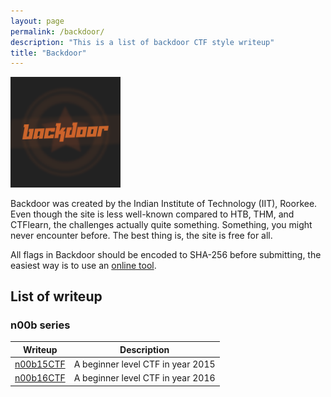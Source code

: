 ```yaml
---
layout: page
permalink: /backdoor/
description: "This is a list of backdoor CTF style writeup"
title: "Backdoor"
---
```


<img alt="logo" src="/assets/images/backdoor/logo.png" width="35%" />

Backdoor was created by the Indian Institute of Technology (IIT), Roorkee. Even though the site is less well-known compared to HTB, THM, and CTFlearn, the challenges actually quite something. Something, you might never encounter before. The best thing is, the site is free for all.

All flags in Backdoor should be encoded to SHA-256 before submitting, the easiest way is to use an [online tool](https://emn178.github.io/online-tools/sha256.html).

## List of writeup

### n00b series

Writeup | Description
--------|------------
[n00b15CTF](/posts/backdoor/n00b15ctf) | A beginner level CTF in year 2015
[n00b16CTF](/posts/backdoor/n00b16ctf) | A beginner level CTF in year 2016
